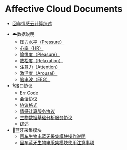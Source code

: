 # Affective Cloud Documents

* [回车情感云计算综述](回车情感云计算综述.md)
- ☁️数据说明
  * [压力水平（Pressure）](☁️数据说明/压力水平（Pressure）.md)
  * [心率（HR）](☁️数据说明/心率（HR）.md)
  * [愉悦度（Pleasure）](☁️数据说明/愉悦度（Pleasure）.md)
  * [放松度（Relaxation）](☁️数据说明/放松度（Relaxation）.md)
  * [注意力（Attention）](☁️数据说明/注意力（Attention）.md)
  * [激活度（Arousal）](☁️数据说明/激活度（Arousal）.md)
  * [脑电波（EEG）](☁️数据说明/脑电波（EEG）.md)
- 🎙接口协议
  * [Err Code](🎙接口协议/ErrCode.md)
  * [会话协议](🎙接口协议/会话协议.md)
  * [协议格式](🎙接口协议/协议格式.md)
  * [情感计算服务协议](🎙接口协议/情感计算服务协议.md)
  * [生物数据基础分析服务协议](🎙接口协议/生物数据基础分析服务协议.md)
  * [综述](🎙接口协议/综述.md)
- 📲蓝牙采集模块
  * [回车生物电蓝牙采集模块操作说明](📲蓝牙采集模块/回车生物电蓝牙采集模块操作说明.md)
  * [回车蓝牙生物电采集模块使用注意事项](📲蓝牙采集模块/回车蓝牙生物电采集模块使用注意事项.md)

